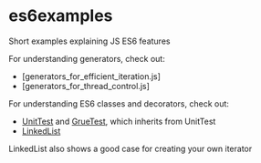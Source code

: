 # es6examples
Short examples explaining JS ES6 features

For understanding generators, check out:
- [generators_for_efficient_iteration.js]
- [generators_for_thread_control.js]

For understanding ES6 classes and decorators, check out:
- [UnitTest](UnitTest.js) and [GrueTest](GrueTest.js), which inherits from UnitTest
- [LinkedList](LinkedList.js)

LinkedList also shows a good case for creating your own iterator
